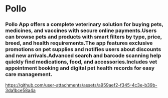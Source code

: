 # Pollo      
### Pollo App offers a complete veterinary solution for buying pets, medicines, and vaccines with secure online payments.Users can browse pets and products with smart filters by type, price, breed, and health requirements.The app features exclusive promotions on pet supplies and notifies users about discounts and new arrivals.Advanced search and barcode scanning help quickly find medications, food, and accessories.Includes vet appointment booking and digital pet health records for easy care management.

https://github.com/user-attachments/assets/a959aef2-f345-4c3e-b39b-3da1bce58a4a

